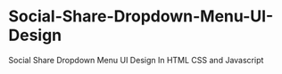 # Social-Share-Dropdown-Menu-UI-Design
Social Share Dropdown Menu UI Design In HTML CSS and Javascript
